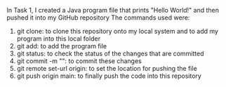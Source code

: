 In Task 1, I created a Java program file that prints "Hello World!" and then pushed it into my GitHub repository 
The commands used were:
1) git clone: to clone this repository onto my local system and to add my program into this local folder
2) git add: to add the program file
3) git status: to check the status of the changes that are committed
4) git commit -m "": to commit these changes
5) git remote set-url origin: to set the location for pushing the file
6) git push origin main: to finally push the code into this repository
   
